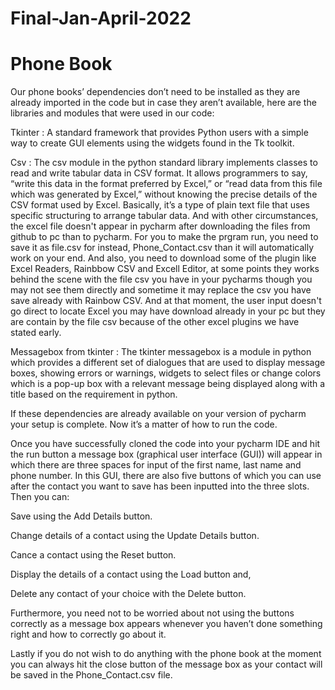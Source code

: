 # Final-Jan-April-2022
# Phone Book
  Our phone books’ dependencies don’t need to be installed as they are already imported in the code but in case they aren’t available, here are the libraries and modules that were used in our code: 

Tkinter : A standard framework that provides Python users with a simple way to create GUI elements using the widgets found in the Tk toolkit.

Csv : The csv module in the python standard library implements classes to read and write tabular data in CSV format. It allows programmers to say, “write this data in the format preferred by Excel,” or “read data from this file which was generated by Excel,” without knowing the precise details of the CSV format used by Excel. Basically, it’s a type of plain text file that uses specific structuring to arrange tabular data.
And with other circumstances, the excel file doesn't appear in pycharm after downloading the files from github to pc than to pycharm. For you to make the prgram run, you need to save it as file.csv for instead, Phone_Contact.csv than it will automatically work on your end. 
And also, you need to download some of the plugin like Excel Readers, Rainbbow CSV and Excell Editor, at some points they works behind the scene with the file csv you have in your pycharms though you may not see them directly and sometime it may replace the csv you have save already with Rainbow CSV.
And at that moment, the user input doesn't go direct to locate Excel you may have download already in your pc but they are contain by the file csv because of the other excel plugins we have stated early.

Messagebox from tkinter : The tkinter messagebox is a module in python which provides a different set of dialogues that are used to display message boxes, showing errors or warnings, widgets to select files or change colors which is a pop-up box with a relevant message being displayed along with a title based on the requirement in python.

  If these dependencies are already available on your version of pycharm your setup is complete. Now it’s a matter of how to run the code. 

  Once you have successfully cloned the code into your pycharm IDE and hit the run button a message box (graphical user interface (GUI)) will appear in which there are three spaces for input of the first name, last name and phone number. In this GUI, there are also five buttons of which you can use after the contact you want to save has been inputted into the three slots. Then you can:

Save using the Add Details button.

Change details of a contact using the Update Details button.

Cance a contact using the Reset button.

Display the details of a contact using the Load button and,

Delete any contact of your choice with the Delete button.

  Furthermore, you need not to be worried about not using the buttons correctly as a message box appears whenever you haven’t done something right and how to correctly go about it.

  Lastly if you do not wish to do anything with the phone book at the moment you can always hit the close button of the message box as your contact will be saved in the Phone_Contact.csv file.
